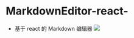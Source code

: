 # MarkdownEditor-react-
- 基于 react 的 Markdown 编辑器
![](https://raw.githubusercontent.com/e174596549/MarkdownEditor-react-/master/readme.png)

